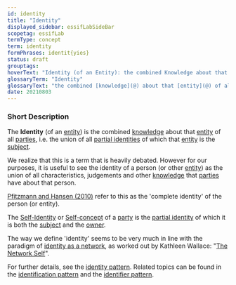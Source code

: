 ```yaml
---
id: identity
title: "Identity"
displayed_sidebar: essifLabSideBar
scopetag: essifLab
termType: concept
term: identity
formPhrases: identit{yies}
status: draft
grouptags:
hoverText: "Identity (of an Entity): the combined Knowledge about that Entity of all Parties, i.e. the union of all Partial Identities of which that Entity is the Subject."
glossaryTerm: "Identity"
glossaryText: "the combined [knowledge](@) about that [entity](@) of all [parties](@), i.e. the union of all [partial identities](partial-identity@) of which that [entity](@) is the [subject](@)."
date: 20210803
---
```


### Short Description
The **Identity** (of an [entity](@)) is the combined [knowledge](@) about that [entity](@) of all [parties](@), i.e. the union of all [partial identities](partial-identity@) of which that [entity](@) is the [subject](@).

We realize that this is a term that is heavily debated. However for our purposes, it is useful to see the identity of a person (or other [entity](@)) as the union of all characteristics, judgements and other [knowledge](@) that [parties](@) have about that person.

[Pfitzmann and Hansen (2010)](https://dud.inf.tu-dresden.de/literatur/Anon_Terminology_v0.34.pdf) refer to this as the 'complete identity' of the person (or entity).

The [Self-Identity](https://en.wikipedia.org/wiki/Self-concept) or [Self-concept](https://en.wikipedia.org/wiki/Self-concept) of a [party](@) is the [partial identity](@) of which it is both the [subject](@) and the [owner](@).

The way we define 'identity' seems to be very much in line with the paradigm of [identity as a network](https://aeon.co/essays/the-self-is-not-singular-but-a-fluid-network-of-identities), as worked out by Kathleen Wallace: "[The Network Self](https://www.routledge.com/The-Network-Self-Relation-Process-and-Personal-Identity-1st-Edition/Wallace/p/book/9780367077488)".

For further details, see the [identity pattern](pattern-identity@). Related topics can be found in the [identification pattern](pattern-identification@) and the [identifier pattern](pattern-identifier@).